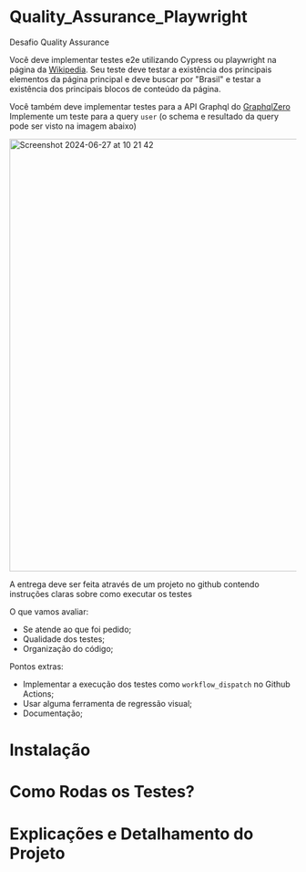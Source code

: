 # Quality_Assurance_Playwright
Desafio Quality Assurance

Você deve implementar testes e2e utilizando Cypress ou playwright na página da [Wikipedia](https://www.wikipedia.org/).
Seu teste deve testar a existência dos principais elementos da página principal e deve buscar por "Brasil" e testar a existência dos principais blocos de conteúdo da página.

Você também deve implementar testes para a API Graphql do [GraphqlZero](https://graphqlzero.almansi.me/)
Implemente um teste para a query `user` (o schema e resultado da query pode ser visto na imagem abaixo)


<img width="758" alt="Screenshot 2024-06-27 at 10 21 42" src="https://github.com/winnin/desafio/assets/1219172/144d2941-562d-4381-be35-6e48bc548301">

A entrega deve ser feita através de um projeto no github contendo instruções claras sobre como executar os testes

O que vamos avaliar:
- Se atende ao que foi pedido;
- Qualidade dos testes;
- Organização do código;

Pontos extras:
- Implementar a execução dos testes como `workflow_dispatch` no Github Actions;
- Usar alguma ferramenta de regressão visual;
- Documentação;



# Instalação

# Como Rodas os Testes?

# Explicações e Detalhamento do Projeto
